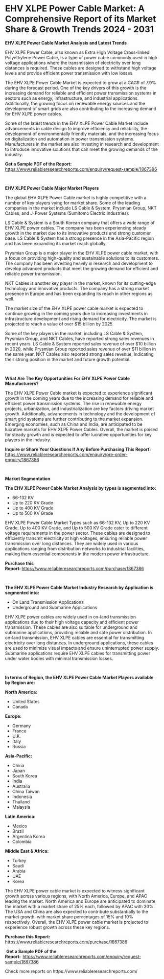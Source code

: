 <p><h1>EHV XLPE Power Cable Market: A Comprehensive Report of its Market Share & Growth Trends 2024 - 2031</h1></p><p><strong>EHV XLPE Power Cable Market Analysis and Latest Trends</strong></p>
<p><p>EHV XLPE Power Cable, also known as Extra High Voltage Cross-linked Polyethylene Power Cable, is a type of power cable commonly used in high voltage applications where the transmission of electricity over long distances is required. These cables are designed to withstand high voltage levels and provide efficient power transmission with low losses.</p><p>The EHV XLPE Power Cable Market is expected to grow at a CAGR of 7.9% during the forecast period. One of the key drivers of this growth is the increasing demand for reliable and efficient power transmission systems in sectors such as energy, infrastructure, and industrial applications. Additionally, the growing focus on renewable energy sources and the development of smart grids are also contributing to the increasing demand for EHV XLPE power cables.</p><p>Some of the latest trends in the EHV XLPE Power Cable Market include advancements in cable design to improve efficiency and reliability, the development of environmentally friendly materials, and the increasing focus on digitalization and automation in power transmission systems. Manufacturers in the market are also investing in research and development to introduce innovative solutions that can meet the growing demands of the industry.</p></p>
<p><strong>Get a Sample PDF of the Report:&nbsp;</strong> <a href="https://www.reliableresearchreports.com/enquiry/request-sample/1867386">https://www.reliableresearchreports.com/enquiry/request-sample/1867386</a></p>
<p>&nbsp;</p>
<p><strong>EHV XLPE Power Cable Major Market Players</strong></p>
<p><p>The global EHV XLPE Power Cable market is highly competitive with a number of key players vying for market share. Some of the leading companies in the market include LS Cable & System, Prysmian Group, NKT Cables, and J-Power Systems (Sumitomo Electric Industries).</p><p>LS Cable & System is a South Korean company that offers a wide range of EHV XLPE power cables. The company has been experiencing steady growth in the market due to its innovative products and strong customer base. LS Cable & System has a strong presence in the Asia-Pacific region and has been expanding its market reach globally.</p><p>Prysmian Group is a major player in the EHV XLPE power cable market, with a focus on providing high-quality and sustainable solutions to its customers. The company has been investing heavily in research and development to develop advanced products that meet the growing demand for efficient and reliable power transmission.</p><p>NKT Cables is another key player in the market, known for its cutting-edge technology and innovative products. The company has a strong market presence in Europe and has been expanding its reach in other regions as well.</p><p>The market size of the EHV XLPE power cable market is expected to continue growing in the coming years due to increasing investments in infrastructure development and rising demand for electricity. The market is projected to reach a value of over $15 billion by 2025.</p><p>Some of the key players in the market, including LS Cable & System, Prysmian Group, and NKT Cables, have reported strong sales revenues in recent years. LS Cable & System reported sales revenue of over $10 billion in 2020, while Prysmian Group reported sales revenue of over $11 billion in the same year. NKT Cables also reported strong sales revenue, indicating their strong position in the market and future growth potential.</p></p>
<p>&nbsp;</p>
<p><strong>What Are The Key Opportunities For EHV XLPE Power Cable Manufacturers?</strong></p>
<p><p>The EHV XLPE Power Cable market is expected to experience significant growth in the coming years due to the increasing demand for reliable and efficient power transmission systems. The rise in renewable energy projects, urbanization, and industrialization are key factors driving market growth. Additionally, advancements in technology and the development of smart grid systems are further contributing to the market expansion. Emerging economies, such as China and India, are anticipated to be lucrative markets for EHV XLPE Power Cables. Overall, the market is poised for steady growth and is expected to offer lucrative opportunities for key players in the industry.</p></p>
<p><strong>Inquire or Share Your Questions If Any Before Purchasing This Report:</strong> <a href="https://www.reliableresearchreports.com/enquiry/pre-order-enquiry/1867386">https://www.reliableresearchreports.com/enquiry/pre-order-enquiry/1867386</a></p>
<p>&nbsp;</p>
<p><strong>Market Segmentation</strong></p>
<p><strong>The EHV XLPE Power Cable Market Analysis by types is segmented into:</strong></p>
<p><ul><li>66-132 KV</li><li>Up to 220 KV Grade</li><li>Up to 400 KV Grade</li><li>Up to 500 KV Grade</li></ul></p>
<p><p>EHV XLPE Power Cable Market Types such as 66-132 KV, Up to 220 KV Grade, Up to 400 KV Grade, and Up to 500 KV Grade cater to different voltage requirements in the power sector. These cables are designed to efficiently transmit electricity at high voltages, ensuring reliable power transmission over long distances. They are widely used in various applications ranging from distribution networks to industrial facilities, making them essential components in the modern power infrastructure.</p></p>
<p><strong>Purchase this Report:&nbsp;</strong><a href="https://www.reliableresearchreports.com/purchase/1867386">https://www.reliableresearchreports.com/purchase/1867386</a></p>
<p>&nbsp;</p>
<p><strong>The EHV XLPE Power Cable Market Industry Research by Application is segmented into:</strong></p>
<p><ul><li>On Land Transmission Applications</li><li>Underground and Submarine Applications</li></ul></p>
<p><p>EHV XLPE power cables are widely used in on-land transmission applications due to their high voltage capacity and efficient power transmission. These cables are also suitable for underground and submarine applications, providing reliable and safe power distribution. In on-land transmission, EHV XLPE cables are essential for transmitting electricity over long distances. In underground applications, these cables are used to minimize visual impacts and ensure uninterrupted power supply. Submarine applications require EHV XLPE cables for transmitting power under water bodies with minimal transmission losses.</p></p>
<p>&nbsp;</p>
<p><strong>In terms of Region, the EHV XLPE Power Cable Market Players available by Region are:</strong></p>
<p>
    <p> <strong> North America: </strong>
        <ul>
            <li>United States</li>
            <li>Canada</li>
        </ul>
        </p> 
    <p> <strong> Europe: </strong>
        <ul>
            <li>Germany</li>
            <li>France</li>
            <li>U.K.</li>
            <li>Italy</li>
            <li>Russia</li>
        </ul>
        </p> 
    <p> <strong> Asia-Pacific: </strong>
        <ul>
            <li>China</li>
            <li>Japan</li>
            <li>South Korea</li>
            <li>India</li>
            <li>Australia</li>
            <li>China Taiwan</li>
            <li>Indonesia</li>
            <li>Thailand</li>
            <li>Malaysia</li>
        </ul>
        </p> 
    <p> <strong> Latin America: </strong>
        <ul>
            <li>Mexico</li>
            <li>Brazil</li>
            <li>Argentina Korea</li>
            <li>Colombia</li>
        </ul>
        </p> 
    <p> <strong> Middle East & Africa: </strong>
        <ul>
            <li>Turkey</li>
            <li>Saudi</li>
            <li>Arabia</li>
            <li>UAE</li>
            <li>Korea</li>
        </ul>
    </p>
    </p>
<p><p>The EHV XLPE power cable market is expected to witness significant growth across various regions, with North America, Europe, and APAC leading the market. North America and Europe are anticipated to dominate the market with a market share of 25% each, followed by APAC with 20%. The USA and China are also expected to contribute substantially to the market growth, with market share percentages of 15% and 10% respectively. Overall, the EHV XLPE power cable market is projected to experience robust growth across these key regions.</p></p>
<p><strong>Purchase this Report: </strong><a href="https://www.reliableresearchreports.com/purchase/1867386">https://www.reliableresearchreports.com/purchase/1867386</a></p>
<p>&nbsp;<strong>Get a Sample PDF of the Report:&nbsp;&nbsp;</strong><a href="https://www.reliableresearchreports.com/enquiry/request-sample/1867386">https://www.reliableresearchreports.com/enquiry/request-sample/1867386</a></p>
<p><strong></strong></p>
<p>Check more reports on https://www.reliableresearchreports.com/</p>